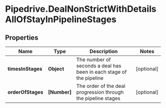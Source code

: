 # Pipedrive.DealNonStrictWithDetailsAllOfStayInPipelineStages

## Properties

Name | Type | Description | Notes
------------ | ------------- | ------------- | -------------
**timesInStages** | **Object** | The number of seconds a deal has been in each stage of the pipeline | [optional] 
**orderOfStages** | **[Number]** | The order of the deal progression through the pipeline stages | [optional] 


